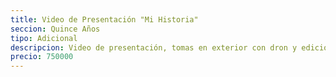 ```yaml
---
title: Video de Presentación "Mi Historia"
seccion: Quince Años
tipo: Adicional
descripcion: Video de presentación, tomas en exterior con dron y edición profesional.
precio: 750000
---
```

